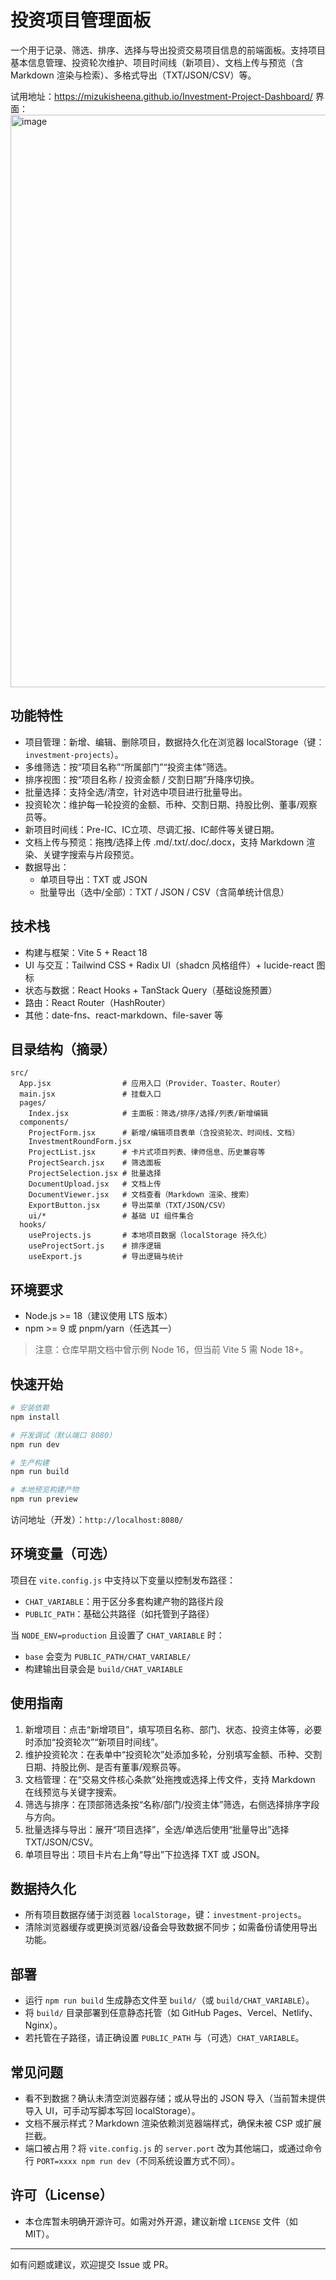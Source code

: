 # 投资项目管理面板

一个用于记录、筛选、排序、选择与导出投资交易项目信息的前端面板。支持项目基本信息管理、投资轮次维护、项目时间线（新项目）、文档上传与预览（含 Markdown 渲染与检索）、多格式导出（TXT/JSON/CSV）等。

试用地址：https://mizukisheena.github.io/Investment-Project-Dashboard/
界面：<img width="1111" height="916" alt="image" src="https://github.com/user-attachments/assets/cbf5bf6c-bf20-46fe-858b-22f6f1d92e70" />


## 功能特性
- 项目管理：新增、编辑、删除项目，数据持久化在浏览器 localStorage（键：`investment-projects`）。
- 多维筛选：按“项目名称”“所属部门”“投资主体”筛选。
- 排序视图：按“项目名称 / 投资金额 / 交割日期”升降序切换。
- 批量选择：支持全选/清空，针对选中项目进行批量导出。
- 投资轮次：维护每一轮投资的金额、币种、交割日期、持股比例、董事/观察员等。
- 新项目时间线：Pre-IC、IC立项、尽调汇报、IC邮件等关键日期。
- 文档上传与预览：拖拽/选择上传 .md/.txt/.doc/.docx，支持 Markdown 渲染、关键字搜索与片段预览。
- 数据导出：
  - 单项目导出：TXT 或 JSON
  - 批量导出（选中/全部）：TXT / JSON / CSV（含简单统计信息）

## 技术栈
- 构建与框架：Vite 5 + React 18
- UI 与交互：Tailwind CSS + Radix UI（shadcn 风格组件）+ lucide-react 图标
- 状态与数据：React Hooks + TanStack Query（基础设施预置）
- 路由：React Router（HashRouter）
- 其他：date-fns、react-markdown、file-saver 等

## 目录结构（摘录）
```
src/
  App.jsx                # 应用入口（Provider、Toaster、Router）
  main.jsx               # 挂载入口
  pages/
    Index.jsx            # 主面板：筛选/排序/选择/列表/新增编辑
  components/
    ProjectForm.jsx      # 新增/编辑项目表单（含投资轮次、时间线、文档）
    InvestmentRoundForm.jsx
    ProjectList.jsx      # 卡片式项目列表、律师信息、历史兼容等
    ProjectSearch.jsx    # 筛选面板
    ProjectSelection.jsx # 批量选择
    DocumentUpload.jsx   # 文档上传
    DocumentViewer.jsx   # 文档查看（Markdown 渲染、搜索）
    ExportButton.jsx     # 导出菜单（TXT/JSON/CSV）
    ui/*                 # 基础 UI 组件集合
  hooks/
    useProjects.js       # 本地项目数据（localStorage 持久化）
    useProjectSort.js    # 排序逻辑
    useExport.js         # 导出逻辑与统计
```

## 环境要求
- Node.js >= 18（建议使用 LTS 版本）
- npm >= 9 或 pnpm/yarn（任选其一）

> 注意：仓库早期文档中曾示例 Node 16，但当前 Vite 5 需 Node 18+。

## 快速开始
```bash
# 安装依赖
npm install

# 开发调试（默认端口 8080）
npm run dev

# 生产构建
npm run build

# 本地预览构建产物
npm run preview
```

访问地址（开发）：`http://localhost:8080/`

## 环境变量（可选）
项目在 `vite.config.js` 中支持以下变量以控制发布路径：
- `CHAT_VARIABLE`：用于区分多套构建产物的路径片段
- `PUBLIC_PATH`：基础公共路径（如托管到子路径）

当 `NODE_ENV=production` 且设置了 `CHAT_VARIABLE` 时：
- `base` 会变为 `PUBLIC_PATH/CHAT_VARIABLE/`
- 构建输出目录会是 `build/CHAT_VARIABLE`

## 使用指南
1. 新增项目：点击“新增项目”，填写项目名称、部门、状态、投资主体等，必要时添加“投资轮次”“新项目时间线”。
2. 维护投资轮次：在表单中“投资轮次”处添加多轮，分别填写金额、币种、交割日期、持股比例、是否有董事/观察员等。
3. 文档管理：在“交易文件核心条款”处拖拽或选择上传文件，支持 Markdown 在线预览与关键字搜索。
4. 筛选与排序：在顶部筛选条按“名称/部门/投资主体”筛选，右侧选择排序字段与方向。
5. 批量选择与导出：展开“项目选择”，全选/单选后使用“批量导出”选择 TXT/JSON/CSV。
6. 单项目导出：项目卡片右上角“导出”下拉选择 TXT 或 JSON。

## 数据持久化
- 所有项目数据存储于浏览器 `localStorage`，键：`investment-projects`。
- 清除浏览器缓存或更换浏览器/设备会导致数据不同步；如需备份请使用导出功能。

## 部署
- 运行 `npm run build` 生成静态文件至 `build/`（或 `build/CHAT_VARIABLE`）。
- 将 `build/` 目录部署到任意静态托管（如 GitHub Pages、Vercel、Netlify、Nginx）。
- 若托管在子路径，请正确设置 `PUBLIC_PATH` 与（可选）`CHAT_VARIABLE`。

## 常见问题
- 看不到数据？确认未清空浏览器存储；或从导出的 JSON 导入（当前暂未提供导入 UI，可手动写脚本写回 localStorage）。
- 文档不展示样式？Markdown 渲染依赖浏览器端样式，确保未被 CSP 或扩展拦截。
- 端口被占用？将 `vite.config.js` 的 `server.port` 改为其他端口，或通过命令行 `PORT=xxxx npm run dev`（不同系统设置方式不同）。

## 许可（License）
- 本仓库暂未明确开源许可。如需对外开源，建议新增 `LICENSE` 文件（如 MIT）。

---

如有问题或建议，欢迎提交 Issue 或 PR。
